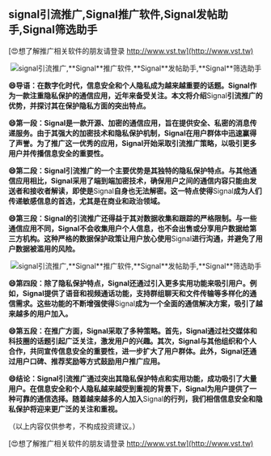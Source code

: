 ## **signal引流推广,**Signal**推广软件,**Signal**发帖助手,**Signal**筛选助手**

[😍想了解推广相关软件的朋友请登录 http://www.vst.tw](http://www.vst.tw)

 <center><img src="https://vst.tw/MP4/tuiguang/png/4.png" alt="signal引流推广,**Signal**推广软件,**Signal**发帖助手,**Signal**筛选助手"></center>

**😄导语：在数字化时代，信息安全和个人隐私成为越来越重要的话题。**Signal**作为一款注重隐私保护的通信应用，近年来备受关注。本文将介绍**Signal**引流推广的优势，并探讨其在保护隐私方面的突出特点。**

**😄第一段：**Signal**是一款开源、加密的通信应用，旨在提供安全、私密的消息传递服务。由于其强大的加密技术和隐私保护机制，**Signal**在用户群体中迅速赢得了声誉。为了推广这一优秀的应用，**Signal**开始采取引流推广策略，以吸引更多用户并传播信息安全的重要性。**

**😄第二段：**Signal**引流推广的一个主要优势是其独特的隐私保护特点。与其他通信应用相比，**Signal**采用了端到端加密技术，确保用户之间的通信内容只能由发送者和接收者解读，即使是**Signal**自身也无法解密。这一特点使得**Signal**成为人们传递敏感信息的首选，尤其是在商业和政治领域。**

**😄第三段：**Signal**的引流推广还得益于其对数据收集和跟踪的严格限制。与一些通信应用不同，**Signal**不会收集用户个人信息，也不会出售或分享用户数据给第三方机构。这种严格的数据保护政策让用户放心使用**Signal**进行沟通，并避免了用户数据被滥用的风险。**

 <center><img src="https://vst.tw/MP4/tuiguang/png/3.png" alt="signal引流推广,**Signal**推广软件,**Signal**发帖助手,**Signal**筛选助手"></center>

**😄第四段：除了隐私保护特点，**Signal**还通过引入更多实用功能来吸引用户。例如，**Signal**提供了语音和视频通话功能，支持群组聊天和文件传输等多样化的通信需求。这些功能的不断增强使得**Signal**成为一个全面的通信解决方案，吸引了越来越多的用户加入。**

**😄第五段：在推广方面，**Signal**采取了多种策略。首先，**Signal**通过社交媒体和科技圈的话题引起广泛关注，激发用户的兴趣。其次，**Signal**与其他组织和个人合作，共同宣传信息安全的重要性，进一步扩大了用户群体。此外，**Signal**还通过用户口碑、推荐奖励等方式鼓励用户推广应用。**

**😄结论：**Signal**引流推广通过突出其隐私保护特点和实用功能，成功吸引了大量用户。在信息安全和个人隐私越来越受到重视的背景下，**Signal**为用户提供了一种可靠的通信选择。随着越来越多的人加入**Signal**的行列，我们相信信息安全和隐私保护将迎来更广泛的关注和重视。**

（以上内容仅供参考，不构成投资建议。）

[😍想了解推广相关软件的朋友请登录 http://www.vst.tw](http://www.vst.tw)



